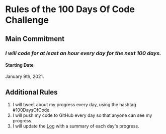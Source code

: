 # Rules of the 100 Days Of Code Challenge

## Main Commitment
### *I will code for at least an hour every day for the next 100 days.*

#### Starting Date
January 9th, 2021.

## Additional Rules
1. I will tweet about my progress every day, using the hashtag #100DaysOfCode.
2. I will push my code to GitHub every day so that anyone can see my progress.
3. I will update the [Log](log.md) with a summary of each day's progress.